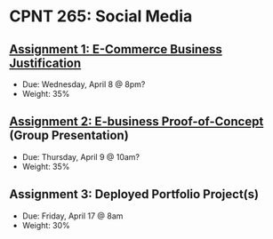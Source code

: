 # CPNT 265: Social Media
## [Assignment 1: E-Commerce Business Justification](assignment-1/README.md)
- Due: Wednesday, April 8 @ 8pm? 
- Weight: 35%

## [Assignment 2: E-business Proof-of-Concept](assignment-2/README.md) (Group Presentation)
- Due: Thursday, April 9 @ 10am?
- Weight: 35%

## Assignment 3: Deployed Portfolio Project(s)
- Due: Friday, April 17 @ 8am
- Weight: 30%